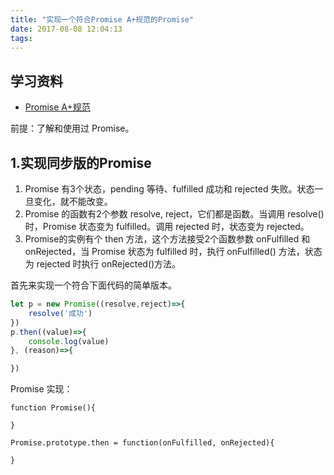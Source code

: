```yaml
---
title: "实现一个符合Promise A+规范的Promise"
date: 2017-08-08 12:04:13
tags:
---
```


## 学习资料

- [Promise A+规范](https://promisesaplus.com/)

前提：了解和使用过 Promise。

## 1.实现同步版的Promise

1. Promise 有3个状态，pending 等待、fulfilled 成功和 rejected 失败。状态一旦变化，就不能改变。
2. Promise 的函数有2个参数 resolve, reject，它们都是函数。当调用 resolve() 时，Promise 状态变为 fulfilled。调用 rejected 时，状态变为 rejected。
3. Promise的实例有个 then 方法，这个方法接受2个函数参数 onFulfilled 和 onRejected，当 Promise 状态为 fulfilled 时，执行 onFulfilled() 方法，状态为 rejected 时执行 onRejected()方法。

首先来实现一个符合下面代码的简单版本。

```javascript
let p = new Promise((resolve,reject)=>{
    resolve('成功')
})
p.then((value)=>{
    console.log(value)
}, (reason)=>{

})
```

Promise 实现：

```javasript
function Promise(){

}

Promise.prototype.then = function(onFulfilled, onRejected){

}
```



